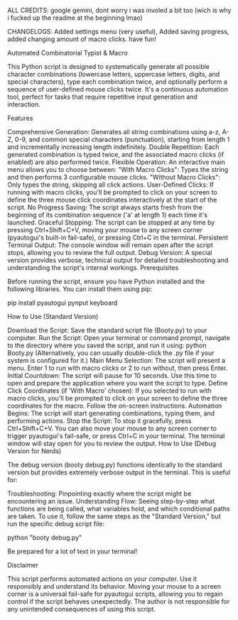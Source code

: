ALL CREDITS: google gemini, dont worry i was involed a bit too (wich is why i  fucked up the readme at the beginning lmao) 


CHANGELOGS: Added settings menu (very useful), Added saving progress, added changing amount of macro clicks. have fun!

Automated Combinatorial Typist & Macro

This Python script is designed to systematically generate all possible character combinations (lowercase letters, uppercase letters, digits, and special characters), type each combination twice, and optionally perform a sequence of user-defined mouse clicks twice. It's a continuous automation tool, perfect for tasks that require repetitive input generation and interaction.

Features

Comprehensive Generation: Generates all string combinations using a-z, A-Z, 0-9, and common special characters (punctuation), starting from length 1 and incrementally increasing length indefinitely.
Double Repetition: Each generated combination is typed twice, and the associated macro clicks (if enabled) are also performed twice.
Flexible Operation: An interactive main menu allows you to choose between:
"With Macro Clicks": Types the string and then performs 3 configurable mouse clicks.
"Without Macro Clicks": Only types the string, skipping all click actions.
User-Defined Clicks: If running with macro clicks, you'll be prompted to click on your screen to define the three mouse click coordinates interactively at the start of the script.
No Progress Saving: The script always starts fresh from the beginning of its combination sequence ('a' at length 1) each time it's launched.
Graceful Stopping: The script can be stopped at any time by pressing Ctrl+Shift+C+V, moving your mouse to any screen corner (pyautogui's built-in fail-safe), or pressing Ctrl+C in the terminal.
Persistent Terminal Output: The console window will remain open after the script stops, allowing you to review the full output.
Debug Version: A special version provides verbose, technical output for detailed troubleshooting and understanding the script's internal workings.
Prerequisites

Before running the script, ensure you have Python installed and the following libraries. You can install them using pip:

pip install pyautogui pynput keyboard

How to Use (Standard Version)

Download the Script: Save the standard script file (Booty.py) to your computer.
Run the Script: Open your terminal or command prompt, navigate to the directory where you saved the script, and run it using: python Booty.py (Alternatively, you can usually double-click the .py file if your system is configured for it.)
Main Menu Selection: The script will present a menu. Enter 1 to run with macro clicks or 2 to run without, then press Enter.
Initial Countdown: The script will pause for 10 seconds. Use this time to open and prepare the application where you want the script to type.
Define Click Coordinates (if 'With Macro' chosen): If you selected to run with macro clicks, you'll be prompted to click on your screen to define the three coordinates for the macro. Follow the on-screen instructions.
Automation Begins: The script will start generating combinations, typing them, and performing actions.
Stop the Script: To stop it gracefully, press Ctrl+Shift+C+V. You can also move your mouse to any screen corner to trigger pyautogui's fail-safe, or press Ctrl+C in your terminal. The terminal window will stay open for you to review the output.
How to Use (Debug Version for Nerds)

The debug version (booty debug.py) functions identically to the standard version but provides extremely verbose output in the terminal. This is useful for:

Troubleshooting: Pinpointing exactly where the script might be encountering an issue.
Understanding Flow: Seeing step-by-step what functions are being called, what variables hold, and which conditional paths are taken.
To use it, follow the same steps as the "Standard Version," but run the specific debug script file:

python "booty debug.py"

Be prepared for a lot of text in your terminal!

Disclaimer

This script performs automated actions on your computer. Use it responsibly and understand its behavior. Moving your mouse to a screen corner is a universal fail-safe for pyautogui scripts, allowing you to regain control if the script behaves unexpectedly. The author is not responsible for any unintended consequences of using this script.
